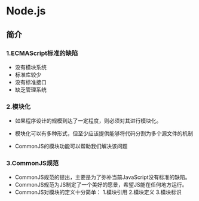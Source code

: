 # Node.js 



## 简介

### 1.ECMAScript标准的缺陷

+ 没有模块系统
+ 标准库较少
+ 没有标准接口
+ 缺乏管理系统

### 2.模块化

+ 如果程序设计的规模到达了一定程度，则必须对其进行模块化。

+ 模块化可以有多种形式，但至少应该提供能够将代码分割为多个源文件的机制

+ CommonJS的模块功能可以帮助我们解决该问题

### 3.CommonJS规范
+ CommonJS规范的提出，主要是为了弥补当前JavaScript没有标准的缺陷。
+ CommonJS规范为JS制定了一个美好的愿景，希望JS能在任何地方运行。
+ CommonJS对模块的定义十分简单：
1.模块引用
2.模块定义
3.模块标识

